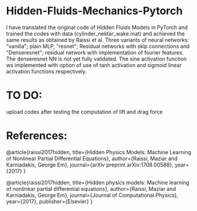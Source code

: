 # Hidden-Fluids-Mechanics-Pytorch
I have translated the original code of Hidden Fluids Models in PyTorch and trained the codes with data (cylinder_nektar_wake.mat) and achieved the same results as obtained by Raissi et al. Three variants of neural networks: "vanilla"; plain MLP, "resnet"; Residual networks with skip connections and "Denseresnet"; residual network with implementation of fourier features. The denseresnet NN is not yet fully validated.
The sine activation function ws implemented with option of use of tanh activation and sigmoid linear activation functions respectively.







# TO DO:
upload codes after testing the computation of lift and drag force

# References:

@article{raissi2017hidden,
  title={Hidden Physics Models: Machine Learning of Nonlinear Partial Differential Equations},
  author={Raissi, Maziar and Karniadakis, George Em},
  journal={arXiv preprint arXiv:1708.00588},
  year={2017}
}

@article{raissi2017hidden,
  title={Hidden physics models: Machine learning of nonlinear partial differential equations},
  author={Raissi, Maziar and Karniadakis, George Em},
  journal={Journal of Computational Physics},
  year={2017},
  publisher={Elsevier}
}
